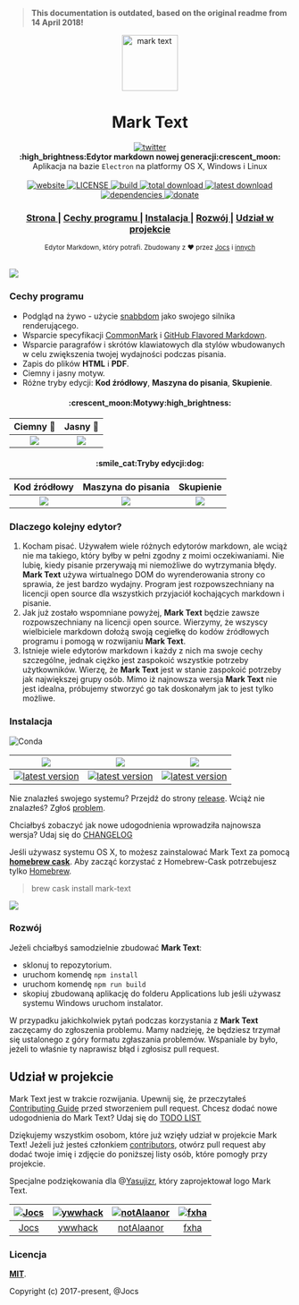 > **This documentation is outdated, based on the original readme from 14 April 2018!**

<p align="center"><img src="../../static/logo-small.png" alt="mark text" width="100" height="100"></p>

<h1 align="center">Mark Text</h1>

<div align="center">
  <a href="https://twitter.com/intent/tweet?text=Wow:&url=https%3A%2F%2Fgithub.com%2Fmarktext%2Fmarktext">
    <img src="https://img.shields.io/twitter/url/https/github.com/marktext/marktext.svg?style=for-the-badge" alt="twitter">
  </a>
</div>
<div align="center">
  <strong>:high_brightness:Edytor markdown nowej generacji:crescent_moon:</strong>
</div>
<div align="center">
  Aplikacja na bazie <code>Electron</code> na platformy OS X, Windows i Linux
</div>

<br />

<div align="center">
  <!-- Version -->
  <a href="https://marktext.github.io/website">
    <img src="https://badge.fury.io/gh/jocs%2Fmarktext.svg" alt="website">
  </a>
  <!-- License -->
  <a href="https://marktext.github.io/website">
    <img src="https://img.shields.io/github/license/marktext/marktext.svg" alt="LICENSE">
  </a>
  <!-- Build Status -->
  <a href="https://marktext.github.io/website">
    <img src="https://travis-ci.org/marktext/marktext.svg?branch=master" alt="build">
  </a>
  <!-- Downloads total -->
  <a href="https://marktext.github.io/website">
    <img src="https://img.shields.io/github/downloads/marktext/marktext/total.svg" alt="total download">
  </a>
  <!-- Downloads latest release -->
  <a href="https://marktext.github.io/website">
    <img src="https://img.shields.io/github/downloads/marktext/marktext/v0.15.1/total.svg" alt="latest download">
  </a>
  <!-- deps -->
  <a href="https://marktext.github.io/website">
    <img src="https://img.shields.io/hackage-deps/v/lens.svg" alt="dependencies">
  </a>
  <!-- donates -->
  <a href="https://opencollective.com/marktext">
    <img src="https://opencollective.com/marktext/tiers/backer/badge.svg?label=backer&color=brightgreen" alt="donate">
  </a>
</div>

<div align="center">
  <h3>
    <a href="https://marktext.github.io/website">
      Strona
    </a>
    <span> | </span>
    <a href="https://github.com/marktext/marktext#features">
      Cechy programu
    </a>
    <span> | </span>
    <a href="https://github.com/marktext/marktext#download-and-installation">
      Instalacja
    </a>
    <span> | </span>
    <a href="https://github.com/marktext/marktext#development">
      Rozwój
    </a>
    <span> | </span>
    <a href="https://github.com/marktext/marktext#contribution">
      Udział w projekcie
    </a>
  </h3>
</div>

<div align="center">
  <sub>Edytor Markdown, który potrafi. Zbudowany z ❤︎ przez
    <a href="https://github.com/Jocs">Jocs</a> i
    <a href="https://github.com/marktext/marktext/graphs/contributors">
      innych
    </a>
  </sub>
</div>

<br />

![](../../docs/marktext.gif)

### Cechy programu

- Podgląd na żywo - użycie [snabbdom](https://github.com/snabbdom/snabbdom) jako swojego silnika renderującego.
- Wsparcie specyfikacji [CommonMark](https://spec.commonmark.org/0.29/) i [GitHub Flavored Markdown](https://github.github.com/gfm/).
- Wsparcie paragrafów i skrótów klawiatowych dla stylów wbudowanych w celu zwiększenia twojej wydajności podczas pisania.
- Zapis do plików **HTML** i **PDF**.
- Ciemny i jasny motyw.
- Różne tryby edycji: **Kod źródłowy**, **Maszyna do pisania**, **Skupienie**.

<h4 align="center">:crescent_moon:Motywy:high_brightness:</h4>

| Ciemny :crescent_moon:                                             | Jasny :high_brightness:                                             |
|:------------------------------------------------------------------:|:-------------------------------------------------------------------:|
| ![](../../docs/dark.jpg) | ![](../../docs/light.jpg) |

<h4 align="center">:smile_cat:Tryby edycji:dog:</h4>

| Kod źródłowy                                                         | Maszyna do pisania                                                       | Skupienie                                                           |
|:--------------------------------------------------------------------:|:------------------------------------------------------------------------:|:-------------------------------------------------------------------:|
| ![](../../docs/source.gif) | ![](../../docs/typewriter.gif) | ![](../../docs/focus.gif) |

### Dlaczego kolejny edytor?

1. Kocham pisać. Używałem wiele różnych edytorów markdown, ale wciąż nie ma takiego, który byłby w pełni zgodny z moimi oczekiwaniami. Nie lubię, kiedy pisanie przerywają mi niemożliwe do wytrzymania błędy. **Mark Text** używa wirtualnego DOM do wyrenderowania strony co sprawia, że jest bardzo wydajny. Program jest rozpowszechniany na licencji open source dla wszystkich przyjaciół kochających markdown i pisanie.
2. Jak już zostało wspomniane powyżej, **Mark Text** będzie zawsze rozpowszechniany na licencji open source. Wierzymy, że wszyscy wielbiciele markdown dołożą swoją cegiełkę do kodów źródłowych programu i pomogą w rozwijaniu **Mark Text**.
3. Istnieje wiele edytorów markdown i każdy z nich ma swoje cechy szczególne, jednak ciężko jest zaspokoić wszystkie potrzeby użytkowników. Wierzę, że **Mark Text** jest w stanie zaspokoić potrzeby jak największej grupy osób. Mimo iż najnowsza wersja **Mark Text** nie jest idealna, próbujemy stworzyć go tak doskonałym jak to jest tylko możliwe.

### Instalacja

![Conda](https://img.shields.io/conda/pn/conda-forge/python.svg?style=for-the-badge)

| ![]( https://github.com/ryanoasis/nerd-fonts/wiki/screenshots/v1.0.x/mac-pass-sm.png)                                                                                                             | ![]( https://github.com/ryanoasis/nerd-fonts/wiki/screenshots/v1.0.x/windows-pass-sm.png)                                                                                                                     | ![]( https://github.com/ryanoasis/nerd-fonts/wiki/screenshots/v1.0.x/linux-pass-sm.png)                                                                                                                                   |
|:-------------------------------------------------------------------------------------------------------------------------------------------------------------------------------------------------:|:-------------------------------------------------------------------------------------------------------------------------------------------------------------------------------------------------------------:|:-------------------------------------------------------------------------------------------------------------------------------------------------------------------------------------------------------------------------:|
| [![latest version](https://img.shields.io/github/downloads/marktext/marktext/latest/marktext-0.15.1.dmg.svg)](https://github.com/marktext/marktext/releases/download/v0.15.1/marktext-0.15.1.dmg) | [![latest version](https://img.shields.io/github/downloads/marktext/marktext/latest/marktext-setup-0.15.1.exe.svg)](https://github.com/marktext/marktext/releases/download/v0.15.1/marktext-setup-0.15.1.exe) | [![latest version](https://img.shields.io/github/downloads/marktext/marktext/latest/marktext-0.15.1-x86_64.AppImage.svg)](https://github.com/marktext/marktext/releases/download/v0.15.1/marktext-0.15.1-x86_64.AppImage) |

Nie znalazłeś swojego systemu? Przejdź do strony [release](https://github.com/marktext/marktext/releases). Wciąż nie znalazłeś? Zgłoś [problem](https://github.com/marktext/marktext/issues).

Chciałbyś zobaczyć jak nowe udogodnienia wprowadziła najnowsza wersja? Udaj się do [CHANGELOG](../../.github/CHANGELOG.md)

Jeśli używasz systemu OS X, to możesz zainstalować Mark Text za pomocą [**homebrew cask**](https://github.com/caskroom/homebrew-cask). Aby zacząć korzystać z Homebrew-Cask potrzebujesz tylko [Homebrew](https://brew.sh/).

> brew cask install mark-text

![](../../docs/brew-cask.gif)

### Rozwój

Jeżeli chciałbyś samodzielnie zbudować **Mark Text**:

- sklonuj to repozytorium.
- uruchom komendę `npm install`
- uruchom komendę `npm run build`
- skopiuj zbudowaną aplikację do folderu Applications lub jeśli używasz systemu Windows uruchom instalator.

W przypadku jakichkolwiek pytań podczas korzystania z **Mark Text** zaczęcamy do zgłoszenia problemu. Mamy nadzieję, że będziesz trzymał się ustalonego z góry formatu zgłaszania problemów. Wspaniale by było, jeżeli to właśnie ty naprawisz błąd i zgłosisz pull request.

## Udział w projekcie

Mark Text jest w trakcie rozwijania. Upewnij się, że przeczytałeś [Contributing Guide](../../CONTRIBUTING.md) przed stworzeniem pull request. Chcesz dodać nowe udogodnienia do Mark Text? Udaj się do [TODO LIST](../../.github/TODOLIST.md)

Dziękujemy wszystkim osobom, które już wzięły udział w projekcie Mark Text! Jeżeli już jesteś członkiem [contributors](https://github.com/marktext/marktext/graphs/contributors), otwórz pull request aby dodać twoje imię i zdjęcie do poniższej listy osób, które pomogły przy projekcie.

Specjalne podziękowania dla @[Yasujizr](https://github.com/Yasujizr), który zaprojektował logo Mark Text.

| [![Jocs](https://avatars0.githubusercontent.com/u/9712830?s=150&v=4)](https://github.com/Jocs) | [![ywwhack](https://avatars1.githubusercontent.com/u/8746197?s=150&v=4)](https://github.com/ywwhack) | [![notAlaanor](https://avatars1.githubusercontent.com/u/17591936?s=150&v=4)](https://github.com/notAlaanor) | [![fxha](https://avatars1.githubusercontent.com/u/22716132?s=150&v=4)](https://github.com/fxha) |
|:----------------------------------------------------------------------------------------------:|:----------------------------------------------------------------------------------------------------:|:-----------------------------------------------------------------------------------------------------------:|:-----------------------------------------------------------------------------------------------:|
| [Jocs](https://github.com/Jocs)                                                                | [ywwhack](https://github.com/ywwhack)                                                                | [notAlaanor](https://github.com/notAlaanor)                                                                 | [fxha](https://github.com/fxha)                                                                 |

### Licencja

 [**MIT**](../../LICENSE).

Copyright (c) 2017-present, @Jocs
